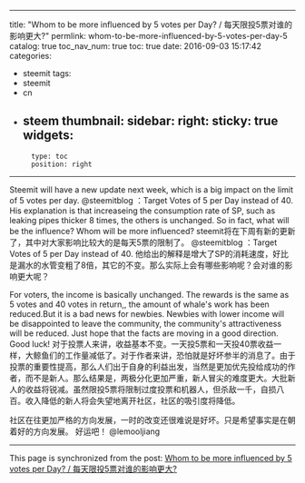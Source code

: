 
---
title: "Whom to be more influenced by 5 votes per Day? / 每天限投5票对谁的影响更大?"
permlink: whom-to-be-more-influenced-by-5-votes-per-day-5
catalog: true
toc_nav_num: true
toc: true
date: 2016-09-03 15:17:42
categories:
- steemit
tags:
- steemit
- cn
- steem
thumbnail: 
sidebar:
    right:
        sticky: true
widgets:
    -
        type: toc
        position: right
---


Steemit will have a new update next week, which is a big impact on the limit of 5 votes per day. @steemitblog ：Target Votes of 5 per Day instead of 40. His explanation is that increaseing the consumption rate of SP, such as leaking pipes thicker 8 times, the others is unchanged. So in fact, what will be the influence? Whom will be more influenced?
steemit将在下周有新的更新了，其中对大家影响比较大的是每天5票的限制了。  @steemitblog ：Target Votes of 5 per Day instead of 40. 他给出的解释是增大了SP的消耗速度，好比是漏水的水管变粗了8倍，其它的不变。那么实际上会有哪些影响呢？会对谁的影响更大呢？

For voters, the income is basically unchanged. The rewards is the same as 5 votes and 40 votes in return,, the amount of whale's work has been reduced.But it is a bad news for newbies. Newbies with lower income will be disappointed to leave the community, the community's attractiveness will be reduced. Just hope that the facts are moving in a good direction.
Good luck!
对于投票人来讲，收益基本不变。一天投5票和一天投40票收益一样，大鲸鱼们的工作量减低了。对于作者来讲，恐怕就是好坏参半的消息了。由于投票的重要性提高，那么人们出于自身的利益出发，当然是更加优先投给成功的作者，而不是新人。那么结果是，两极分化更加严重，新人冒尖的难度更大。大批新人的收益将锐减。虽然限投5票将限制过度投票和机器人，但杀敌一千，自损八百。收入降低的新人将会失望地离开社区，社区的吸引度将降低。

社区在往更加严格的方向发展，一时的改变还很难说是好坏。只是希望事实是在朝着好的方向发展。
好运吧！
 @lemooljiang

- - -

This page is synchronized from the post: [Whom to be more influenced by 5 votes per Day? / 每天限投5票对谁的影响更大?](https://steemit.com/@lemooljiang/whom-to-be-more-influenced-by-5-votes-per-day-5)
